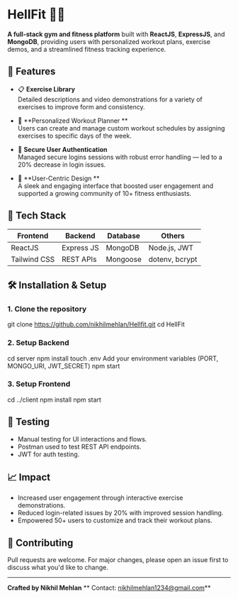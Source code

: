 

# HellFit 🏋️‍♀️

**A full-stack gym and fitness platform** built with **ReactJS**, **ExpressJS**, and **MongoDB**, providing users with personalized workout plans, exercise demos, and a streamlined fitness tracking experience.

## 🌟 Features

- 📋 **Exercise Library**  
  Detailed descriptions  and video demonstrations for a variety of exercises to improve form and consistency.

- 📆 **Personalized Workout Planner **  
  Users can create and manage custom workout schedules by assigning exercises to specific days of the week.

- 🔐 **Secure User Authentication**  
  Managed secure logins sessions with robust error handling — led to a 20% decrease in login issues.

- 🎯 **User-Centric Design **  
  A sleek and engaging interface that boosted user engagement and supported a growing community of 10+ fitness enthusiasts.

## 🚀 Tech Stack

| Frontend      | Backend     | Database   | Others          |
|---------------|-------------|------------|-----------------|
| ReactJS       | Express JS   | MongoDB    | Node.js, JWT    |
| Tailwind CSS  | REST APIs   | Mongoose   | dotenv, bcrypt  |




## 🛠️ Installation & Setup

### 1. Clone the repository


git clone https://github.com/nikhilmehlan/Hellfit.git
cd HellFit


### 2. Setup Backend


cd server
npm install
touch .env
Add your environment variables (PORT, MONGO_URI, JWT_SECRET)
npm start


### 3. Setup Frontend


cd ../client
npm install
npm start


## 🧪 Testing

* Manual testing for UI interactions and flows.
* Postman used to test REST API endpoints.
* JWT for auth testing.

## 📈 Impact

* Increased user engagement through interactive exercise demonstrations.
* Reduced login-related issues by 20% with improved session handling.
* Empowered 50+ users to customize and track their workout plans.

## 🤝 Contributing

Pull requests are welcome. For major changes, please open an issue first to discuss what you'd like to change.

---

**Crafted  by Nikhil Mehlan**
** Contact: nikhilmehlan1234@gmail.com**

```

